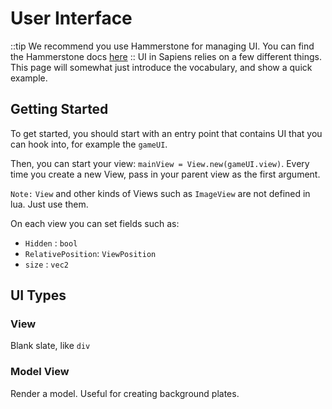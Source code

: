 # User Interface
::tip
We recommend you use Hammerstone for managing UI. You can find the Hammerstone docs [here](/hammerstone/ui-manager.md)
::
UI in Sapiens relies on a few different things. This page will somewhat just introduce the vocabulary, and show a quick example.

## Getting Started

To get started, you should start with an entry point that contains UI that you can hook into, for example the `gameUI`.

Then, you can start your view: `mainView = View.new(gameUI.view)`. Every time you create a new View, pass in your parent view as the first argument.

`Note:` `View` and other kinds of Views such as `ImageView` are not defined in lua. Just use them.

On each view you can set fields such as:
 - `Hidden` : `bool`
 - `RelativePosition`: `ViewPosition`
 - `size` : `vec2`

## UI Types

### View

Blank slate, like `div`

### Model View

Render a model. Useful for creating background plates.




